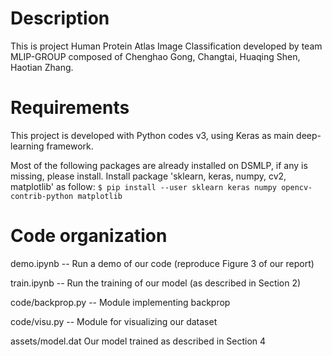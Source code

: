 Description 
===========
This is project Human Protein Atlas Image Classification developed by team MLIP-GROUP composed of Chenghao Gong, Changtai, Huaqing Shen, Haotian Zhang.

Requirements 
============
This project is developed with Python codes v3, using Keras as main deep-learning framework.

Most of the following packages are already installed on DSMLP, if any is missing, please install. 
Install package 'sklearn, keras, numpy, cv2, matplotlib' as follow: 
`$ pip install --user sklearn keras numpy opencv-contrib-python matplotlib`

Code organization 
=================
demo.ipynb -- Run a demo of our code (reproduce Figure 3 of our report)

train.ipynb -- Run the training of our model (as described in Section 2) 

code/backprop.py -- Module implementing backprop

code/visu.py -- Module for visualizing our dataset

assets/model.dat Our model trained as described in Section 4

